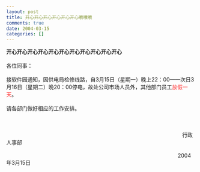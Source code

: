 ```yaml
---
layout: post
title: 开心开心开心开心开心开心哦哦哦
comments: true
date: 2004-03-15
categories: []
---
```


<p><span class="bold"><span class="smalltxt"><strong>开心开心开心开心开心开心开心开心开心开心开心<br /><br /></strong></span></span>各位同事：<br /><br />接软件园通知，因供电局检修线路，自3月15日（星期一）晚上22：00——次日3月16日（星期二）晚20：00停电，故处公司市场人员外，其他部门员工<font color="#ff3333">放假一天</font>。<br /><br />请各部门做好相应的工作安排。<br /><br /><br /><br />                                                                                                                       行政人事部<br /><br />                                                                                                                    2004年3月15日</p>				
